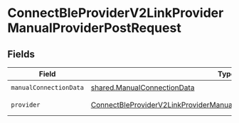 # ConnectBleProviderV2LinkProviderManualProviderPostRequest


## Fields

| Field                                                                                                                                                                             | Type                                                                                                                                                                              | Required                                                                                                                                                                          | Description                                                                                                                                                                       |
| --------------------------------------------------------------------------------------------------------------------------------------------------------------------------------- | --------------------------------------------------------------------------------------------------------------------------------------------------------------------------------- | --------------------------------------------------------------------------------------------------------------------------------------------------------------------------------- | --------------------------------------------------------------------------------------------------------------------------------------------------------------------------------- |
| `manualConnectionData`                                                                                                                                                            | [shared.ManualConnectionData](../../models/shared/manualconnectiondata.md)                                                                                                        | :heavy_check_mark:                                                                                                                                                                | N/A                                                                                                                                                                               |
| `provider`                                                                                                                                                                        | [ConnectBleProviderV2LinkProviderManualProviderPostProviderManualProviders](../../models/operations/connectbleproviderv2linkprovidermanualproviderpostprovidermanualproviders.md) | :heavy_check_mark:                                                                                                                                                                | An enumeration.                                                                                                                                                                   |